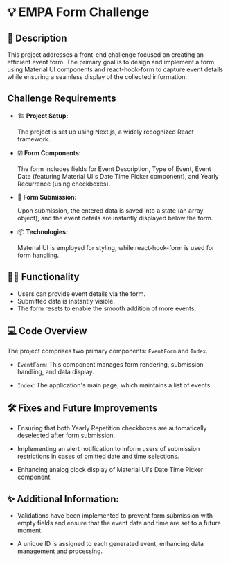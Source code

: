 # 💡 EMPA Form Challenge

## 💬 Description

This project addresses a front-end challenge focused on creating an efficient event form. The primary goal is to design and implement a form using Material UI components and react-hook-form to capture event details while ensuring a seamless display of the collected information.

## Challenge Requirements

- 🏗️ **Project Setup:**  

    The project is set up using Next.js, a widely recognized React framework.

- ☑️ **Form Components:**

    The form includes fields for Event Description, Type of Event, Event Date (featuring Material UI's Date Time Picker component), and Yearly Recurrence (using checkboxes).

- 📝 **Form Submission:** 
    
    Upon submission, the entered data is saved into a state (an array object), and the event details are instantly displayed below the form.

- 📦 **Technologies:**

    Material UI is employed for styling, while react-hook-form is used for form handling.

## 👩‍💻 Functionality

- Users can provide event details via the form.
- Submitted data is instantly visible.
- The form resets to enable the smooth addition of more events.

## 💻 Code Overview

The project comprises two primary components: `EventForm` and `Index`.

- `EventForm`: This component manages form rendering, submission handling, and data display.

- `Index`: The application's main page, which maintains a list of events.


## 🛠️ Fixes and Future Improvements

- Ensuring that both Yearly Repetition checkboxes are automatically deselected after form submission.

- Implementing an alert notification to inform users of submission restrictions in cases of omitted date and time selections.

- Enhancing analog clock display of Material UI's Date Time Picker component.


## ✨ Additional Information:

- Validations have been implemented to prevent form submission with empty fields and ensure that the event date and time are set to a future moment.

- A unique ID is assigned to each generated event, enhancing data management and processing.



